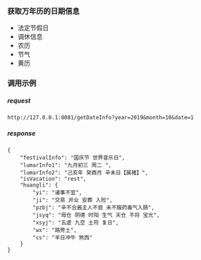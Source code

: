### 获取万年历的日期信息
 - 法定节假日
 - 调休信息
 - 农历
 - 节气
 - 黄历

### 调用示例
##### request
```
http://127.0.0.1:8081/getDateInfo?year=2019&month=10&date=1
```
##### response
```
{
    "festivalInfo": "国庆节 世界音乐日",
    "lumarInfo1": "九月初三 周二 ",
    "lumarInfo2": "己亥年 癸酉月 辛未日【属猪】",
    "isVacation": "rest",
    "huangli": {
        "yi": "诸事不宜",
        "ji": "交易 开业 安葬 入殓",
        "pzbj": "辛不合酱主人不尝 未不服药毒气入肠",
        "jsyq": "母仓 阴德 时阳 生气 天仓 不将 宝光",
        "xsyj": "五虚 九空 土符 复日",
        "wx": "路旁土",
        "cs": "羊日冲牛 煞西"
    }
}
```